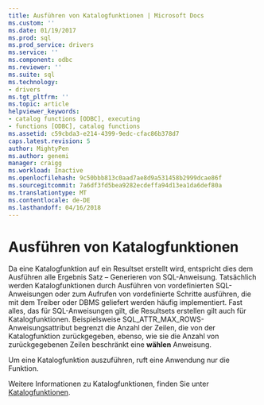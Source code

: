 ```yaml
---
title: Ausführen von Katalogfunktionen | Microsoft Docs
ms.custom: ''
ms.date: 01/19/2017
ms.prod: sql
ms.prod_service: drivers
ms.service: ''
ms.component: odbc
ms.reviewer: ''
ms.suite: sql
ms.technology:
- drivers
ms.tgt_pltfrm: ''
ms.topic: article
helpviewer_keywords:
- catalog functions [ODBC], executing
- functions [ODBC], catalog functions
ms.assetid: c59cbda3-e214-4399-9edc-cfac86b378d7
caps.latest.revision: 5
author: MightyPen
ms.author: genemi
manager: craigg
ms.workload: Inactive
ms.openlocfilehash: 9c50bbb813c0aad7ae8d9a531458b2999dcae86f
ms.sourcegitcommit: 7a6df3fd5bea9282ecdeffa94d13ea1da6def80a
ms.translationtype: MT
ms.contentlocale: de-DE
ms.lasthandoff: 04/16/2018
---
```

# <a name="executing-catalog-functions"></a>Ausführen von Katalogfunktionen
Da eine Katalogfunktion auf ein Resultset erstellt wird, entspricht dies dem Ausführen alle Ergebnis Satz – Generieren von SQL-Anweisung. Tatsächlich werden Katalogfunktionen durch Ausführen von vordefinierten SQL-Anweisungen oder zum Aufrufen von vordefinierte Schritte ausführen, die mit dem Treiber oder DBMS geliefert werden häufig implementiert. Fast alles, das für SQL-Anweisungen gilt, die Resultsets erstellen gilt auch für Katalogfunktionen. Beispielsweise SQL_ATTR_MAX_ROWS-Anweisungsattribut begrenzt die Anzahl der Zeilen, die von der Katalogfunktion zurückgegeben, ebenso, wie sie die Anzahl von zurückgegebenen Zeilen beschränkt eine **wählen** Anweisung.  
  
 Um eine Katalogfunktion auszuführen, ruft eine Anwendung nur die Funktion.  
  
 Weitere Informationen zu Katalogfunktionen, finden Sie unter [Katalogfunktionen](../../../odbc/reference/develop-app/catalog-functions.md).
